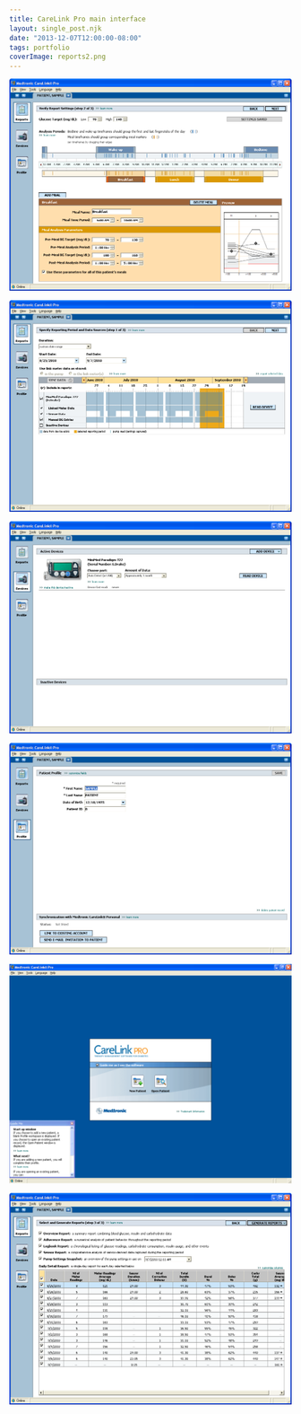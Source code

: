 ```yaml
---
title: CareLink Pro main interface
layout: single_post.njk
date: "2013-12-07T12:00:00-08:00"
tags: portfolio
coverImage: reports2.png
---
```

![](/assets/images/2022/12/reports2.png)

![](/assets/images/2022/12/reports1.png)

![](/assets/images/2022/12/devices.png)

![](/assets/images/2022/12/profile.png)

![](/assets/images/2022/12/pick_a_door-1024x794.png)

![](/assets/images/2022/12/reports3.png)
